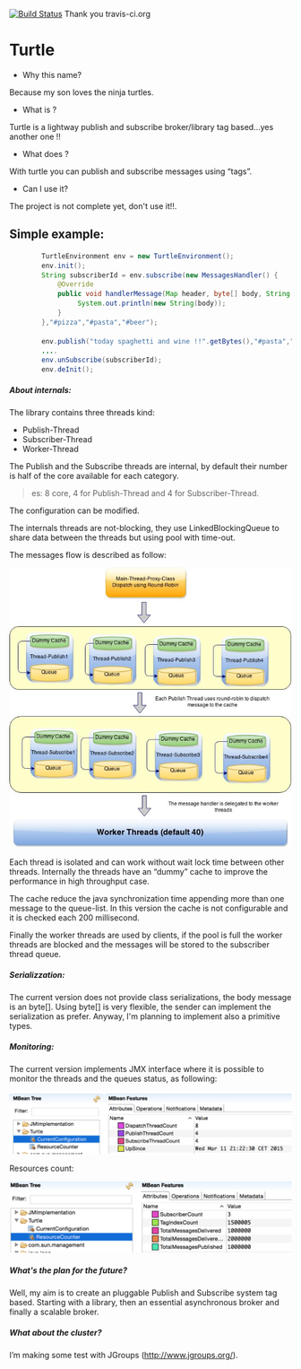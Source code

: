 [![Build Status](https://travis-ci.org/Gsantomaggio/turtle.svg?branch=master)](https://travis-ci.org/Gsantomaggio/turtle)
Thank you travis-ci.org

# Turtle
 - Why this name?
 
Because my son loves the ninja turtles.

 - What is ?
 
Turtle is a lightway publish and subscribe broker/library tag based...yes another one  !!

 - What does ?
 
With turtle you can publish and subscribe messages using “tags”.

 - Can I use it?
 
The project is not complete yet, don't use it!!.

## Simple example:

```java
        TurtleEnvironment env = new TurtleEnvironment();
        env.init();
        String subscriberId = env.subscribe(new MessagesHandler() {
            @Override
            public void handlerMessage(Map header, byte[] body, String firstMatchTag) {
                 System.out.println(new String(body));
            }
        },"#pizza","#pasta","#beer");
        
        env.publish("today spaghetti and wine !!".getBytes(),"#pasta","#wine","#spaghetti");
        ....
        env.unSubscribe(subscriberId);
        env.deInit();
```
##### About internals:
The library contains three threads kind:
- Publish-Thread
- Subscriber-Thread
- Worker-Thread

The Publish and the Subscribe threads are internal, by default their number is half of the core available for each category.
>es: 8 core, 4  for Publish-Thread and 4 for Subscriber-Thread.

The configuration can be modified.

The internals threads are not-blocking, they use LinkedBlockingQueue to share data between the threads but using pool with time-out.

The messages flow is described as follow:

![alt tag](https://raw.githubusercontent.com/Gsantomaggio/turtle/master/doc/images/Internals.jpg)

Each thread is isolated and can work without wait lock time between other threads. Internally the threads have an “dummy” cache to improve the performance in high throughput case.

The cache reduce the java synchronization time appending more than one message to the queue-list.  In this version the cache is not configurable and it is checked each 200 millisecond.

Finally the worker threads are used by clients,  if the pool is full the worker threads are blocked and the messages will be stored to the subscriber thread queue.

##### Serializzation:
The current version does not provide class serializations, the body message is an byte[]. Using byte[] is very flexible, the sender can implement the serialization as prefer.
Anyway, I'm planning to implement also a primitive types.


##### Monitoring:
The current version implements JMX interface where it is possible to monitor the threads and the queues status, as following:

![alt tag](https://raw.githubusercontent.com/Gsantomaggio/turtle/master/doc/images/Configuration.png)

Resources count:

![alt tag](https://raw.githubusercontent.com/Gsantomaggio/turtle/master/doc/images/ResourcesCounter.png)

##### What's the plan for the future?
Well, my aim is to create an pluggable Publish and Subscribe system tag based.
Starting with a library, then an essential asynchronous broker and finally a scalable broker.

##### What about the cluster?
I’m making some test with JGroups (http://www.jgroups.org/).
